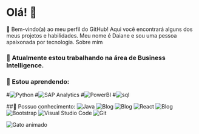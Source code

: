 # Olá! 👋

👩 Bem-vindo(a) ao meu perfil do GitHub! Aqui você encontrará alguns dos meus projetos e habilidades. Meu nome é Daiane e sou uma pessoa apaixonada por tecnologia.
Sobre mim

### 🔭 Atualmente estou trabalhando na área de Business Intelligence.
### 🌱 Estou aprendendo:
#![Python](https://img.shields.io/badge/Python-3776AB?style=for-the-badge&logo=python&logoColor=white)
#![SAP Analytics](https://img.shields.io/badge/SAP-Analytics-0FAAFF.svg)
#![PowerBI](https://img.shields.io/badge/PowerBI-F2C811?style=for-the-badge&logo=Power%20BI&logoColor=white)
#![sql](https://img.shields.io/badge/MySQL-005C84?style=for-the-badge&logo=mysql&logoColor=white)

##🧠 Possuo conhecimento:
![Java](https://img.shields.io/badge/java-%23ED8B00.svg?style=for-the-badge&logo=java&logoColor=white)
![Blog](https://img.shields.io/badge/HTML-239120?style=for-the-badge&logo=html5&logoColor=white)
![Blog](https://img.shields.io/badge/CSS-239120?&style=for-the-badge&logo=css3&logoColor=white)
![React](https://img.shields.io/badge/React-20232A?style=for-the-badge&logo=react&logoColor=61DAFB)
![Blog](https://img.shields.io/badge/JavaScript-F7DF1E?style=for-the-badge&logo=javascript&logoColor=black)
![Bootstrap](https://img.shields.io/badge/bootstrap-%23563D7C.svg?style=for-the-badge&logo=bootstrap&logoColor=white)
![Visual Studio Code](https://img.shields.io/badge/Visual_Studio_Code-0078D4?style=for-the-badge&logo=visual%20studio%20code&logoColor=white)
![Git](https://img.shields.io/badge/GIT-E44C30?style=for-the-badge&logo=git&logoColor=white)


![Gato animado](https://media.giphy.com/media/JIX9t2j0ZTN9S/giphy.gif)










